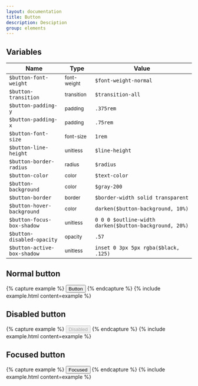 ```yaml
---
layout: documentation
title: Button
description: Desciption
group: elements
---
```



## Variables

| Name  | Type  | Value |
| ----- | ----- | ----- |
| `$button-font-weight` | <small>font-weight</small> | `$font-weight-normal` |
| `$button-transition` | <small>transition</small> | `$transition-all` |
| `$button-padding-y` | <small>padding</small> |  `.375rem` |
| `$button-padding-x` | <small>padding</small> | `.75rem` |
| `$button-font-size` | <small>font-size</small> |   `1rem` |
| `$button-line-height` | <small>unitless</small> | `$line-height` |
| `$button-border-radius` | <small>radius</small> | `$radius` |
| `$button-color` | <small>color</small> | <span class="small-box" style="background:#343a40"></span> `$text-color` |
| `$button-background` | <small>color</small> | <span class="small-box" style="background:#e9ecef"></span> `$gray-200` |
| `$button-border` | <small>border</small> | `$border-width solid transparent` |
| `$button-hover-background` | <small>color</small> | <span class="small-box" style="background:#cbd3da"></span> `darken($button-background, 10%)` |
| `$button-focus-box-shadow` | <small>unitless</small> | `0 0 0 $outline-width darken($button-background, 20%)` |
| `$button-disabled-opacity` | <small>opacity</small> | `.57` |
| `$button-active-box-shadow` | <small>unitless</small> | `inset 0 3px 5px rgba($black, .125)` |


## Normal button

{% capture example %}
<button type="button">Button</button>
{% endcapture %}
{% include example.html content=example %}


## Disabled button

{% capture example %}
<button type="button" disabled>Disabled</button>
{% endcapture %}
{% include example.html content=example %}


## Focused button

{% capture example %}
<button class="focus" type="button">Focused</button>
{% endcapture %}
{% include example.html content=example %}
